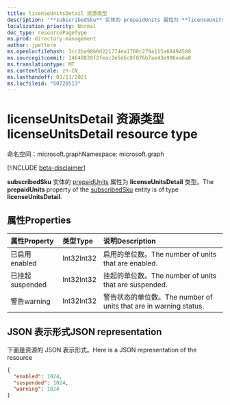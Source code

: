 ```yaml
---
title: licenseUnitsDetail 资源类型
description: '**subscribedSku** 实体的 prepaidUnits 属性为 **licenseUnitsDetail** 类型。'
localization_priority: Normal
doc_type: resourcePageType
ms.prod: directory-management
author: jpettere
ms.openlocfilehash: 3cc2ba98b0d221774ea1700c279a115a68494580
ms.sourcegitcommit: 14648839f2feac2e5d6c8f876b7ae43e996ea6a0
ms.translationtype: MT
ms.contentlocale: zh-CN
ms.lasthandoff: 03/11/2021
ms.locfileid: "50720513"
---
```

# <a name="licenseunitsdetail-resource-type"></a><span data-ttu-id="c486d-103">licenseUnitsDetail 资源类型</span><span class="sxs-lookup"><span data-stu-id="c486d-103">licenseUnitsDetail resource type</span></span>

<span data-ttu-id="c486d-104">命名空间：microsoft.graph</span><span class="sxs-lookup"><span data-stu-id="c486d-104">Namespace: microsoft.graph</span></span>

[!INCLUDE [beta-disclaimer](../../includes/beta-disclaimer.md)]

<span data-ttu-id="c486d-105">**subscribedSku** 实体的 [prepaidUnits](subscribedsku.md) 属性为 **licenseUnitsDetail** 类型。</span><span class="sxs-lookup"><span data-stu-id="c486d-105">The **prepaidUnits** property of the [subscribedSku](subscribedsku.md) entity is of type **licenseUnitsDetail**.</span></span>

## <a name="properties"></a><span data-ttu-id="c486d-106">属性</span><span class="sxs-lookup"><span data-stu-id="c486d-106">Properties</span></span>
| <span data-ttu-id="c486d-107">属性</span><span class="sxs-lookup"><span data-stu-id="c486d-107">Property</span></span>     | <span data-ttu-id="c486d-108">类型</span><span class="sxs-lookup"><span data-stu-id="c486d-108">Type</span></span>   |<span data-ttu-id="c486d-109">说明</span><span class="sxs-lookup"><span data-stu-id="c486d-109">Description</span></span>|
|:-------------|:-----|:----------|
|<span data-ttu-id="c486d-110">已启用</span><span class="sxs-lookup"><span data-stu-id="c486d-110">enabled</span></span>|<span data-ttu-id="c486d-111">Int32</span><span class="sxs-lookup"><span data-stu-id="c486d-111">Int32</span></span>| <span data-ttu-id="c486d-112">启用的单位数。</span><span class="sxs-lookup"><span data-stu-id="c486d-112">The number of units that are enabled.</span></span> |
|<span data-ttu-id="c486d-113">已挂起</span><span class="sxs-lookup"><span data-stu-id="c486d-113">suspended</span></span>|<span data-ttu-id="c486d-114">Int32</span><span class="sxs-lookup"><span data-stu-id="c486d-114">Int32</span></span>| <span data-ttu-id="c486d-115">挂起的单位数。</span><span class="sxs-lookup"><span data-stu-id="c486d-115">The number of units that are suspended.</span></span> |
|<span data-ttu-id="c486d-116">警告</span><span class="sxs-lookup"><span data-stu-id="c486d-116">warning</span></span>|<span data-ttu-id="c486d-117">Int32</span><span class="sxs-lookup"><span data-stu-id="c486d-117">Int32</span></span>| <span data-ttu-id="c486d-118">警告状态的单位数。</span><span class="sxs-lookup"><span data-stu-id="c486d-118">The number of units that are in warning status.</span></span> |

## <a name="json-representation"></a><span data-ttu-id="c486d-119">JSON 表示形式</span><span class="sxs-lookup"><span data-stu-id="c486d-119">JSON representation</span></span>

<span data-ttu-id="c486d-120">下面是资源的 JSON 表示形式。</span><span class="sxs-lookup"><span data-stu-id="c486d-120">Here is a JSON representation of the resource</span></span>

<!-- {
  "blockType": "resource",
  "optionalProperties": [

  ],
  "@odata.type": "microsoft.graph.licenseUnitsDetail"
}-->

```json
{
  "enabled": 1024,
  "suspended": 1024,
  "warning": 1024
}

```

<!-- uuid: 8fcb5dbc-d5aa-4681-8e31-b001d5168d79
2015-10-25 14:57:30 UTC -->
<!--
{
  "type": "#page.annotation",
  "description": "licenseUnitsDetail resource",
  "keywords": "",
  "section": "documentation",
  "tocPath": "",
  "suppressions": []
}
-->


